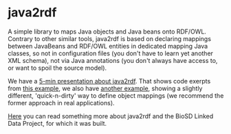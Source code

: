 # java2rdf

A simple library to maps Java objects and Java beans onto RDF/OWL. Contrary to other similar tools, java2rdf is based on declaring mappings between JavaBeans and RDF/OWL entities in dedicated mapping Java classes, so not in configuration files (you don't have to learn yet another XML schema), not via Java annotations (you don't always have access to, or want to spoil the source model).  

We have a [5-min presentation about java2rdf](http://www.slideshare.net/mbrandizi/java2rdf). That shows code exerpts from [this example](https://github.com/EBIBioSamples/java2rdf/tree/master/src/test/java/uk/ac/ebi/fg/java2rdf/mapping/foaf_example), we also have  [another example](https://github.com/EBIBioSamples/java2rdf/blob/master/src/test/java/uk/ac/ebi/fg/java2rdf/mapping/MappersTest.java), showing a slightly different, 'quick-n-dirty' way to define object mappings (we recommend the former approach in real applications).

[Here](http://www.marcobrandizi.info/mysite/node/153) you can read something more about java2rdf and the BioSD Linked Data Project, for which it was built.
